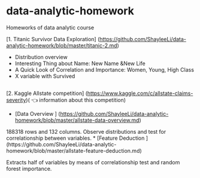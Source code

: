 # data-analytic-homework
Homeworks of data analytic course

[1. Titanic Survivor Data Exploration]
(https://github.com/ShayleeLi/data-analytic-homework/blob/master/titanic-2.md)
* Distribution overview
* Interesting Thing about Name: New Name &New Life
* A Quick Look of Correlation and Importance: Women, Young, High Class
* X variable with Survived

##
[2. Kaggle Allstate competition]
(https://www.kaggle.com/c/allstate-claims-severity)( :point_left: information about this competition)
* [Data Overview ]
 (https://github.com/ShayleeLi/data-analytic-homework/blob/master/allstate-data-overview.md)
 </p> 188318 rows and 132 columns. Observe distributions and test for correlationship between variables.
* [Feature Deduction ]
(https://github.com/ShayleeLi/data-analytic-homework/blob/master/allstate-feature-deduction.md)
</p> Extracts half of variables by means of correlationship test and random forest importance.
